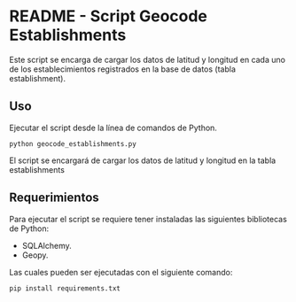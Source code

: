 # README - Script Geocode Establishments
Este script se encarga de cargar los datos de latitud y longitud en cada uno de los establecimientos registrados en la base de datos (tabla establishment).

## Uso
Ejecutar el script desde la línea de comandos de Python.

`python geocode_establishments.py`

El script se encargará de cargar los datos de latitud y longitud en la tabla establishments

## Requerimientos
Para ejecutar el script se requiere tener instaladas las siguientes bibliotecas de Python:
+ SQLAlchemy.
+ Geopy.

Las cuales pueden ser ejecutadas con el siguiente comando:

`pip install requirements.txt`